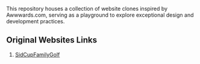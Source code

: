 
This repository houses a collection of website clones inspired by Awwwards.com, serving as a playground to explore exceptional design and development practices.

## Original Websites Links

1. [SidCupFamilyGolf](https://sidcupfamilygolf.com/)